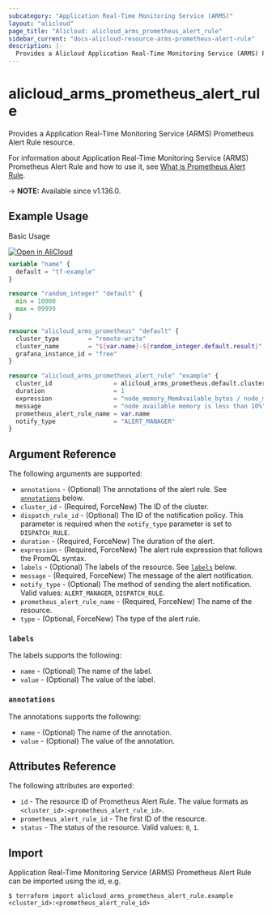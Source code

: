 ```yaml
---
subcategory: "Application Real-Time Monitoring Service (ARMS)"
layout: "alicloud"
page_title: "Alicloud: alicloud_arms_prometheus_alert_rule"
sidebar_current: "docs-alicloud-resource-arms-prometheus-alert-rule"
description: |-
  Provides a Alicloud Application Real-Time Monitoring Service (ARMS) Prometheus Alert Rule resource.
---
```


# alicloud_arms_prometheus_alert_rule

Provides a Application Real-Time Monitoring Service (ARMS) Prometheus Alert Rule resource.

For information about Application Real-Time Monitoring Service (ARMS) Prometheus Alert Rule and how to use it, see [What is Prometheus Alert Rule](https://www.alibabacloud.com/help/en/doc-detail/212056.htm).

-> **NOTE:** Available since v1.136.0.

## Example Usage

Basic Usage

<div style="display: block;margin-bottom: 40px;"><div class="oics-button" style="float: right;position: absolute;margin-bottom: 10px;">
  <a href="https://api.aliyun.com/api-tools/terraform?resource=alicloud_arms_prometheus_alert_rule&exampleId=7427e925-2c7d-d88b-edd5-e967d06cf3b78599f916&activeTab=example&spm=docs.r.arms_prometheus_alert_rule.0.7427e9252c&intl_lang=EN_US" target="_blank">
    <img alt="Open in AliCloud" src="https://img.alicdn.com/imgextra/i1/O1CN01hjjqXv1uYUlY56FyX_!!6000000006049-55-tps-254-36.svg" style="max-height: 44px; max-width: 100%;">
  </a>
</div></div>

```terraform
variable "name" {
  default = "tf-example"
}

resource "random_integer" "default" {
  min = 10000
  max = 99999
}

resource "alicloud_arms_prometheus" "default" {
  cluster_type        = "remote-write"
  cluster_name        = "${var.name}-${random_integer.default.result}"
  grafana_instance_id = "free"
}

resource "alicloud_arms_prometheus_alert_rule" "example" {
  cluster_id                 = alicloud_arms_prometheus.default.cluster_id
  duration                   = 1
  expression                 = "node_memory_MemAvailable_bytes / node_memory_MemTotal_bytes * 100 < 10"
  message                    = "node available memory is less than 10%"
  prometheus_alert_rule_name = var.name
  notify_type                = "ALERT_MANAGER"
}
```

## Argument Reference

The following arguments are supported:

* `annotations` - (Optional) The annotations of the alert rule. See [`annotations`](#annotations) below.
* `cluster_id` - (Required, ForceNew) The ID of the cluster.
* `dispatch_rule_id` - (Optional) The ID of the notification policy. This parameter is required when the `notify_type` parameter is set to `DISPATCH_RULE`.
* `duration` - (Required, ForceNew) The duration of the alert.
* `expression` - (Required, ForceNew) The alert rule expression that follows the PromQL syntax.
* `labels` - (Optional) The labels of the resource. See [`labels`](#labels) below.
* `message` - (Required, ForceNew) The message of the alert notification.
* `notify_type` - (Optional) The method of sending the alert notification. Valid values: `ALERT_MANAGER`, `DISPATCH_RULE`.
* `prometheus_alert_rule_name` - (Required, ForceNew) The name of the resource.
* `type` - (Optional, ForceNew) The type of the alert rule.

### `labels`

The labels supports the following: 

* `name` - (Optional) The name of the label.
* `value` - (Optional) The value of the label.

### `annotations`

The annotations supports the following: 

* `name` - (Optional) The name of the annotation.
* `value` - (Optional) The value of the annotation.

## Attributes Reference

The following attributes are exported:

* `id` - The resource ID of Prometheus Alert Rule. The value formats as `<cluster_id>:<prometheus_alert_rule_id>`.
* `prometheus_alert_rule_id` - The first ID of the resource.
* `status` -  The status of the resource. Valid values: `0`, `1`.


## Import

Application Real-Time Monitoring Service (ARMS) Prometheus Alert Rule can be imported using the id, e.g.

```shell
$ terraform import alicloud_arms_prometheus_alert_rule.example <cluster_id>:<prometheus_alert_rule_id>
```
